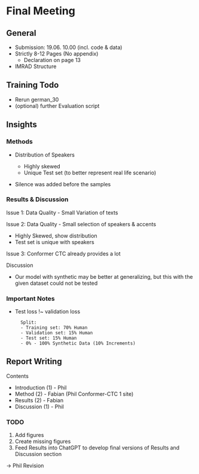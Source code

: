# Final Meeting

## General

- Submission: 19.06. 10.00 (incl. code & data)
- Strictly 8-12 Pages (No appendix)
	- Declaration on page 13
- IMRAD Structure

## Training Todo
- Rerun german_30
- (optional) further Evaluation script

## Insights

### Methods
- Distribution of Speakers
    - Highly skewed
    - Unique Test set (to better represent real life scenario)

- Silence was added before the samples

### Results & Discussion
Issue 1: Data Quality - Small Variation of texts

Issue 2: Data Quality - Small selection of speakers & accents
- Highly Skewed, show distribution
- Test set is unique with speakers

Issue 3: Conformer CTC already provides a lot

Discussion
- Our model with synthetic may be better at generalizing, but this with the given dataset
  could not be tested


### Important Notes
- Test loss !~ validation loss

		Split:
		- Training set: 70% Human
		- Validation set: 15% Human
		- Test set: 15% Human
		- 0% - 100% Synthetic Data (10% Increments)


## Report Writing

Contents

- Introduction (1) - Phil
- Method (2) - Fabian (Phil Conformer-CTC 1 site)
- Results (2) - Fabian
- Discussion (1) - Phil

### TODO
1. Add figures
2. Create missing figures
3. Feed Results into ChatGPT to develop final versions of Results and Discussion section

-> Phil Revision
